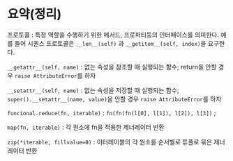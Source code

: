 # 요약(정리)

프로토콜 : 특정 역할을 수행하기 위한 메서드, 프로퍼티등의 인터페이스를 의미한다. 예를 들어 시퀀스 프로토콜은 `__len__(self)` 과 `__getitem__(self, index)`을 요구한다.



`__getattr__(self, name)` : 없는 속성을 참조할 때 실행되는 함수; return을 안할 경우 `raise AttributeError`를 하자

`__setattr__(self, name)` : 없는 속성을 저장할 때 실행되는 함수; `super().__setattr__(name, value)`을 안할 경우 `raise AttributeError`를 하자



`funcional.reduce(fn, iterable)` : `fn(fn(fn(l[0], l[1]), l[2]), l[3])` ; 

`map(fn, iterable)` : 각 원소에 fn을 적용한 제너레이터 반환



`zip(*iterable, fillvalue=0)` : 이터레이블의 각 원소를 순서별로 튜플로 묶은 제너레이터 반환